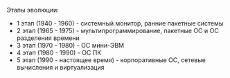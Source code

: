 Этапы эволюции:
- 1 этап (1940 - 1960) - системный монитор, ранние пакетные системы
- 2 этап (1965 - 1975) - мультипрограммирование, пакетные ОС и ОС разделения времени
- 3 этап (1970 - 1980) - ОС мини-ЭВМ
- 4 этап (1980 - 1990) - ОС ПК
- 5 этап (1990 - настоящее время) - корпоративные ОС, сетевые вычисления и виртуализация